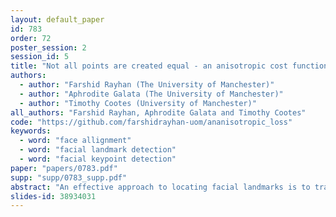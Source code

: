 ```yaml
---
layout: default_paper
id: 783
order: 72
poster_session: 2
session_id: 5
title: "Not all points are created equal - an anisotropic cost function for facial landmark location"
authors:
  - author: "Farshid Rayhan (The University of Manchester)"
  - author: "Aphrodite Galata (The University of Manchester)"
  - author: "Timothy Cootes (University of Manchester)"
all_authors: "Farshid Rayhan, Aphrodite Galata and Timothy Cootes"
code: "https://github.com/farshidrayhan-uom/ananisotropic_loss"
keywords:
  - word: "face allignment"
  - word: "facial landmark detection"
  - word: "facial keypoint detection"
paper: "papers/0783.pdf"
supp: "supp/0783_supp.pdf"
abstract: "An effective approach to locating facial landmarks is to train a CNN to predict their positions directly from an image patch cropped around the face. Earlier work has shown that the choice of cost function comparing predicted with target points is important, but have tended to use the same weighting for each individual point. Since some points, such as those on boundaries, are less clearly defined than those at obvious corners, we propose an alternative cost function which uses anisotropic weights.  This penalises movement away from feature boundaries more than that along them. We demonstrate that using this cost function improves location performance and training convergence. We also address the problem of pose imbalance in datasets, suggesting a way of balancing the poses in the training samples. State of the art results on three public datasets (AFLW, WFLW and 300W) demonstrate the effectiveness of these techniques"
slides-id: 38934031
---
```

